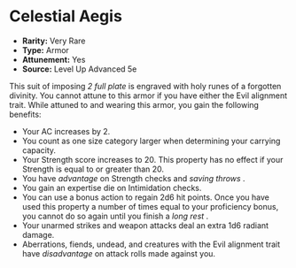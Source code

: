 # Celestial Aegis

- **Rarity:** Very Rare
- **Type:** Armor
- **Attunement:** Yes
- **Source:** Level Up Advanced 5e

This suit of imposing _2 full plate_  is engraved with holy runes of a forgotten divinity. You cannot attune to this armor if you have either the Evil alignment trait. While attuned to and wearing this armor, you gain the following benefits:

* Your AC increases by 2.
* You count as one size category larger when determining your carrying capacity.
* Your Strength score increases to 20\. This property has no effect if your Strength is equal to or greater than 20.
* You have _advantage_  on Strength checks and _saving throws_ .
* You gain an expertise die on Intimidation checks.
* You can use a bonus action to regain 2d6 hit points. Once you have used this property a number of times equal to your proficiency bonus, you cannot do so again until you finish a _long rest_ .
* Your unarmed strikes and weapon attacks deal an extra 1d6 radiant damage.
* Aberrations, fiends, undead, and creatures with the Evil alignment trait have _disadvantage_  on attack rolls made against you.
